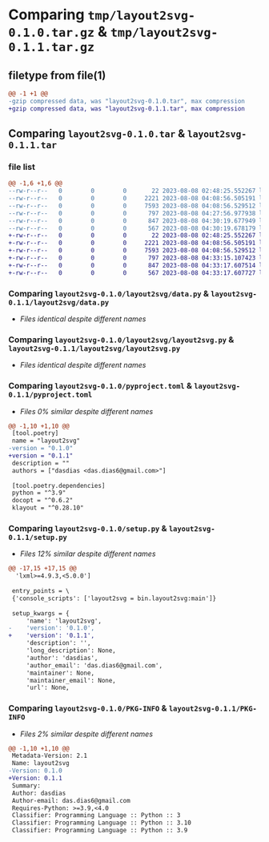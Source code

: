 # Comparing `tmp/layout2svg-0.1.0.tar.gz` & `tmp/layout2svg-0.1.1.tar.gz`

## filetype from file(1)

```diff
@@ -1 +1 @@
-gzip compressed data, was "layout2svg-0.1.0.tar", max compression
+gzip compressed data, was "layout2svg-0.1.1.tar", max compression
```

## Comparing `layout2svg-0.1.0.tar` & `layout2svg-0.1.1.tar`

### file list

```diff
@@ -1,6 +1,6 @@
--rw-r--r--   0        0        0       22 2023-08-08 02:48:25.552267 layout2svg-0.1.0/layout2svg/__init__.py
--rw-r--r--   0        0        0     2221 2023-08-08 04:08:56.505191 layout2svg-0.1.0/layout2svg/data.py
--rw-r--r--   0        0        0     7593 2023-08-08 04:08:56.529512 layout2svg-0.1.0/layout2svg/layout2svg.py
--rw-r--r--   0        0        0      797 2023-08-08 04:27:56.977938 layout2svg-0.1.0/pyproject.toml
--rw-r--r--   0        0        0      847 2023-08-08 04:30:19.677949 layout2svg-0.1.0/setup.py
--rw-r--r--   0        0        0      567 2023-08-08 04:30:19.678179 layout2svg-0.1.0/PKG-INFO
+-rw-r--r--   0        0        0       22 2023-08-08 02:48:25.552267 layout2svg-0.1.1/layout2svg/__init__.py
+-rw-r--r--   0        0        0     2221 2023-08-08 04:08:56.505191 layout2svg-0.1.1/layout2svg/data.py
+-rw-r--r--   0        0        0     7593 2023-08-08 04:08:56.529512 layout2svg-0.1.1/layout2svg/layout2svg.py
+-rw-r--r--   0        0        0      797 2023-08-08 04:33:15.107423 layout2svg-0.1.1/pyproject.toml
+-rw-r--r--   0        0        0      847 2023-08-08 04:33:17.607514 layout2svg-0.1.1/setup.py
+-rw-r--r--   0        0        0      567 2023-08-08 04:33:17.607727 layout2svg-0.1.1/PKG-INFO
```

### Comparing `layout2svg-0.1.0/layout2svg/data.py` & `layout2svg-0.1.1/layout2svg/data.py`

 * *Files identical despite different names*

### Comparing `layout2svg-0.1.0/layout2svg/layout2svg.py` & `layout2svg-0.1.1/layout2svg/layout2svg.py`

 * *Files identical despite different names*

### Comparing `layout2svg-0.1.0/pyproject.toml` & `layout2svg-0.1.1/pyproject.toml`

 * *Files 0% similar despite different names*

```diff
@@ -1,10 +1,10 @@
 [tool.poetry]
 name = "layout2svg"
-version = "0.1.0"
+version = "0.1.1"
 description = ""
 authors = ["dasdias <das.dias6@gmail.com>"]
 
 [tool.poetry.dependencies]
 python = "^3.9"
 docopt = "^0.6.2"
 klayout = "^0.28.10"
```

### Comparing `layout2svg-0.1.0/setup.py` & `layout2svg-0.1.1/setup.py`

 * *Files 12% similar despite different names*

```diff
@@ -17,15 +17,15 @@
  'lxml>=4.9.3,<5.0.0']
 
 entry_points = \
 {'console_scripts': ['layout2svg = bin.layout2svg:main']}
 
 setup_kwargs = {
     'name': 'layout2svg',
-    'version': '0.1.0',
+    'version': '0.1.1',
     'description': '',
     'long_description': None,
     'author': 'dasdias',
     'author_email': 'das.dias6@gmail.com',
     'maintainer': None,
     'maintainer_email': None,
     'url': None,
```

### Comparing `layout2svg-0.1.0/PKG-INFO` & `layout2svg-0.1.1/PKG-INFO`

 * *Files 2% similar despite different names*

```diff
@@ -1,10 +1,10 @@
 Metadata-Version: 2.1
 Name: layout2svg
-Version: 0.1.0
+Version: 0.1.1
 Summary: 
 Author: dasdias
 Author-email: das.dias6@gmail.com
 Requires-Python: >=3.9,<4.0
 Classifier: Programming Language :: Python :: 3
 Classifier: Programming Language :: Python :: 3.10
 Classifier: Programming Language :: Python :: 3.9
```

